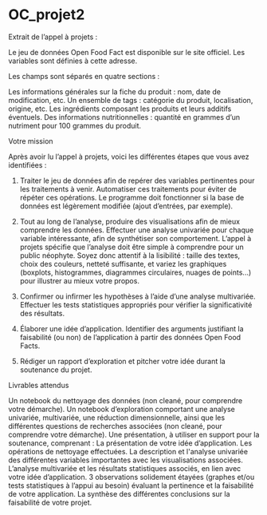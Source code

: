 # OC_projet2


Extrait de l’appel à projets :

Le jeu de données Open Food Fact est disponible sur le site officiel. Les variables sont
définies à cette adresse.

Les champs sont séparés en quatre sections :

Les informations générales sur la fiche du produit : nom, date de modification, etc.
Un ensemble de tags : catégorie du produit, localisation, origine, etc.
Les ingrédients composant les produits et leurs additifs éventuels.
Des informations nutritionnelles : quantité en grammes d’un nutriment pour 100
grammes du produit.

Votre mission

Après avoir lu l’appel à projets, voici les différentes étapes que vous avez identifiées :

1) Traiter le jeu de données afin de repérer des variables pertinentes pour les
traitements à venir. Automatiser ces traitements pour éviter de répéter ces
opérations.
Le programme doit fonctionner si la base de données est légèrement modifiée (ajout
d’entrées, par exemple).

2) Tout au long de l’analyse, produire des visualisations afin de mieux comprendre
les données. Effectuer une analyse univariée pour chaque variable intéressante, afin
de synthétiser son comportement.
L’appel à projets spécifie que l’analyse doit être simple à comprendre pour un public
néophyte. Soyez donc attentif à la lisibilité : taille des textes, choix des couleurs,
netteté suffisante, et variez les graphiques (boxplots, histogrammes, diagrammes
circulaires, nuages de points...) pour illustrer au mieux votre propos.

3) Confirmer ou infirmer les hypothèses à l’aide d’une analyse multivariée.
Effectuer les tests statistiques appropriés pour vérifier la significativité des
résultats.

4) Élaborer une idée d’application. Identifier des arguments justifiant la faisabilité
(ou non) de l’application à partir des données Open Food Facts.

5) Rédiger un rapport d’exploration et pitcher votre idée durant la soutenance du
projet.

Livrables attendus

Un notebook du nettoyage des données (non cleané, pour comprendre votre
démarche).
Un notebook d’exploration comportant une analyse univariée, multivariée, une
réduction dimensionnelle, ainsi que les différentes questions de recherches
associées (non cleané, pour comprendre votre démarche).
Une présentation, à utiliser en support pour la soutenance, comprenant :
La présentation de votre idée d’application.
Les opérations de nettoyage effectuées.
La description et l'analyse univariée des différentes variables importantes avec
les visualisations associées.
L’analyse multivariée et les résultats statistiques associés, en lien avec votre
idée d’application.
3 observations solidement étayées (graphes et/ou tests statistiques à l’appui au
besoin) évaluant la pertinence et la faisabilité de votre application.
La synthèse des différentes conclusions sur la faisabilité de votre projet.

